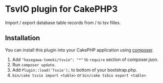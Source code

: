 # TsvIO plugin for CakePHP3

Import / export database table records from / to tsv filles.

## Installation

You can install this plugin into your CakePHP application using [composer](http://getcomposer.org).

1. Add ```"hasegawa-tomoki/tsvio": "*"``` to ```require``` section of composer.json.
2. Run ```composer update```.
3. Add ```Plugin::load('Tsvio');``` to bottom of your bootstrap.php.
4. ```bin/cake tsvio import <table>``` or ```bin/cake tsbio export <table>```

